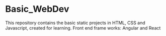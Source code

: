 


# Basic_WebDev
This repository contains the basic static projects in HTML, CSS and Javascript, created for learning. 
Front end frame works: Angular and React 
